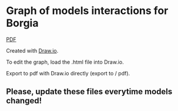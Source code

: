 # Graph of models interactions for Borgia

[PDF](Borgia-models.pdf)

Created with [Draw.io](https://www.draw.io).

To edit the graph, load the .html file into Draw.io.

Export to pdf with Draw.io directly (export to / pdf).

## Please, update these files everytime models changed!
